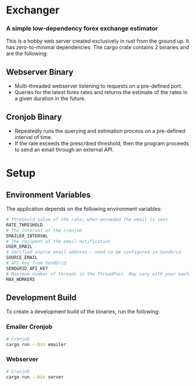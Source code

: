 # Exchanger
### A simple low-dependency forex exchange estimator
This is a hobby web server created exclusively in rust from the ground up. It has zero-to-minimal dependencies. The cargo crate contains 2 binaries and are the following:
## Webserver Binary
- Multi-threaded webserver listening to requests on a pre-defined port. 
- Queries for the latest forex rates and returns the estimate of the rates in a given duration in the future. 

## Cronjob Binary
- Repeatedly runs the querying and estimation process on a pre-defined interval of time.
- If the rate exceeds the prescribed threshold, then the program proceeds to send an email through an external API. 

# Setup
## Environment Variables
The application depends on the following environment variables:
```bash
# Threshold value of the rate; when exceeded the email is sent
RATE_THRESHOLD
# The interval of the cronjob
EMAILER_INTERVAL
# The recipent of the email notification
USER_EMAIL
# Verified source email address - need to be configured in SendGrid 
SOURCE_EMAIL
# API key from SendGrid
SENDGRID_API_KEY
# Maximum number of threads in the ThreadPool. May vary with your machine.
MAX_WORKERS
```
## Development Build
To create a development build of the binaries, run the following:
### Emailer Cronjob
```bash
# Cronjob
cargo run --bin emailer
```
### Webserver
```bash
# Cronjob
cargo run --bin server
```
